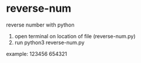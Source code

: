 # reverse-num
reverse number with python

1. open terminal on location of file (reverse-num.py)
2. run python3 reverse-num.py

example:
123456
654321
